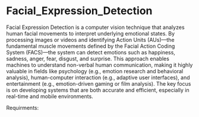 # Facial_Expression_Detection

Facial Expression Detection is a computer vision technique that analyzes human facial movements to interpret underlying emotional states. By processing images or videos and identifying Action Units (AUs)—the fundamental muscle movements defined by the Facial Action Coding System (FACS)—the system can detect emotions such as happiness, sadness, anger, fear, disgust, and surprise.
This approach enables machines to understand non-verbal human communication, making it highly valuable in fields like psychology (e.g., emotion research and behavioral analysis), human-computer interaction (e.g., adaptive user interfaces), and entertainment (e.g., emotion-driven gaming or film analysis). The key focus is on developing systems that are both accurate and efficient, especially in real-time and mobile environments.

Requirments:

# 
